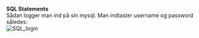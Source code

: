 **SQL Statements** </br>
Sådan logger man ind på sin mysql. Man indtaster username og password således: </br>
![SQL_login](https://user-images.githubusercontent.com/54975711/68071855-3433e180-fd7f-11e9-9296-a9cb3e897ea5.png)
